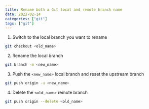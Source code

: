 ```yaml
---
title: Rename both a Git local and remote branch name
date: 2022-02-14
categories: ["git"]
tags: ["git"]
---
```


1. Switch to the local branch you want to rename

```sh
git checkout <old_name>
```

2. Rename the local branch

```sh
git branch -m <new_name>
```

3. Push the `<new_name>` local branch and reset the upstream branch

```sh
git push origin -u <new_name>
```

4. Delete the `<old_name>` remote branch

```sh
git push origin --delete <old_name>
```
